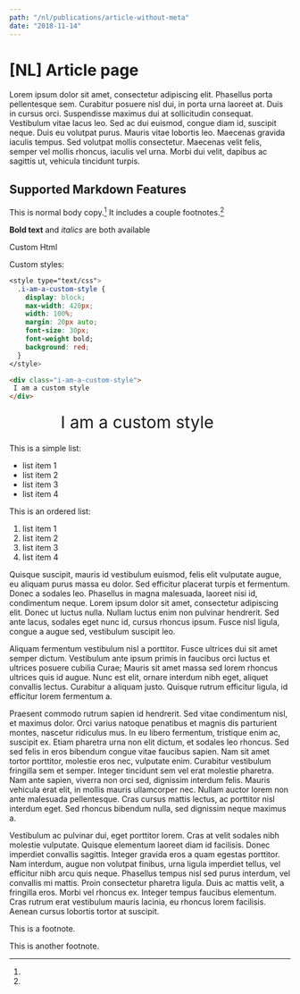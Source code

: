 ```yaml
---
path: "/nl/publications/article-without-meta"
date: "2018-11-14"
---
```


# [NL] Article page

Lorem ipsum dolor sit amet, consectetur adipiscing elit. Phasellus porta pellentesque sem. Curabitur posuere nisl dui, in porta urna laoreet at. Duis in cursus orci. Suspendisse maximus dui at sollicitudin consequat. Vestibulum vitae lacus leo. Sed ac dui euismod, congue diam id, suscipit neque. Duis eu volutpat purus. Mauris vitae lobortis leo. Maecenas gravida iaculis tempus. Sed volutpat mollis consectetur. Maecenas velit felis, semper vel mollis rhoncus, iaculis vel urna. Morbi dui velit, dapibus ac sagittis ut, vehicula tincidunt turpis.


## Supported Markdown Features

This is normal body copy.[^also] It includes a couple footnotes.[^thing]

**Bold text** and *italics* are both available

<div>
 Custom Html
</div>

Custom styles:

<style type="text/css">
  .i-am-a-custom-style {
    display: block;
    max-width: 320px;
    width: 100%;
    margin: 20px auto;
    font-size: 30px;
    font-weight bold;
  }
</style>


```css
<style type="text/css">
  .i-am-a-custom-style {
    display: block;
    max-width: 420px;
    width: 100%;
    margin: 20px auto;
    font-size: 30px;
    font-weight bold;
    background: red;
  }
</style>
```
```html
<div class="i-am-a-custom-style">
 I am a custom style
</div>
```


<div class="i-am-a-custom-style">
 I am a custom style
</div>

This is a simple list:

- list item 1
- list item 2
- list item 3
- list item 4

This is an ordered list:

1. list item 1
2. list item 2
3. list item 3
4. list item 4


Quisque suscipit, mauris id vestibulum euismod, felis elit vulputate augue, eu aliquam purus massa eu dolor. Sed efficitur placerat turpis et fermentum. Donec a sodales leo. Phasellus in magna malesuada, laoreet nisi id, condimentum neque. Lorem ipsum dolor sit amet, consectetur adipiscing elit. Donec ut luctus nulla. Nullam luctus enim non pulvinar hendrerit. Sed ante lacus, sodales eget nunc id, cursus rhoncus ipsum. Fusce nisl ligula, congue a augue sed, vestibulum suscipit leo.

Aliquam fermentum vestibulum nisl a porttitor. Fusce ultrices dui sit amet semper dictum. Vestibulum ante ipsum primis in faucibus orci luctus et ultrices posuere cubilia Curae; Mauris sit amet massa sed lorem rhoncus ultrices quis id augue. Nunc est elit, ornare interdum nibh eget, aliquet convallis lectus. Curabitur a aliquam justo. Quisque rutrum efficitur ligula, id efficitur lorem fermentum a.

Praesent commodo rutrum sapien id hendrerit. Sed vitae condimentum nisl, et maximus dolor. Orci varius natoque penatibus et magnis dis parturient montes, nascetur ridiculus mus. In eu libero fermentum, tristique enim ac, suscipit ex. Etiam pharetra urna non elit dictum, et sodales leo rhoncus. Sed sed felis in eros bibendum congue vitae faucibus sapien. Nam sit amet tortor porttitor, molestie eros nec, vulputate enim. Curabitur vestibulum fringilla sem et semper. Integer tincidunt sem vel erat molestie pharetra. Nam ante sapien, viverra non orci sed, dignissim interdum felis. Mauris vehicula erat elit, in mollis mauris ullamcorper nec. Nullam auctor lorem non ante malesuada pellentesque. Cras cursus mattis lectus, ac porttitor nisl interdum eget. Sed rhoncus bibendum nulla, sed dignissim neque maximus a.

Vestibulum ac pulvinar dui, eget porttitor lorem. Cras at velit sodales nibh molestie vulputate. Quisque elementum laoreet diam id facilisis. Donec imperdiet convallis sagittis. Integer gravida eros a quam egestas porttitor. Nam interdum, augue non volutpat finibus, urna ligula imperdiet tellus, vel efficitur nibh arcu quis neque. Phasellus tempus nisl sed purus interdum, vel convallis mi mattis. Proin consectetur pharetra ligula. Duis ac mattis velit, a fringilla eros. Morbi vel rhoncus ex. Integer tempus faucibus elementum. Cras rutrum erat vestibulum mauris lacinia, eu rhoncus lorem facilisis. Aenean cursus lobortis tortor at suscipit.

[^also]:
  This is a footnote.

[^thing]:
  This is another footnote.